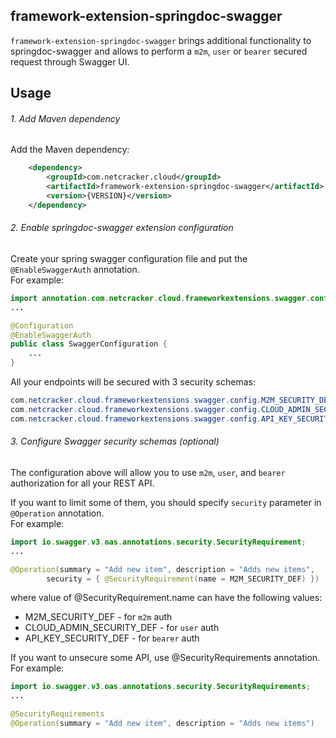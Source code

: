 framework-extension-springdoc-swagger
---------------------------------------

`framework-extension-springdoc-swagger` brings additional functionality to springdoc-swagger and allows 
to perform a `m2m`, `user` or `bearer` secured request through Swagger UI.

Usage 
-----

###### 1. Add Maven dependency

Add the Maven dependency:

```xml
    <dependency>
        <groupId>com.netcracker.cloud</groupId>
        <artifactId>framework-extension-springdoc-swagger</artifactId>
        <version>{VERSION}</version>
    </dependency>
```

###### 2. Enable springdoc-swagger extension configuration

Create your spring swagger configuration file and put the `@EnableSwaggerAuth` annotation.  
For example:

```java
import annotation.com.netcracker.cloud.frameworkextensions.swagger.config.EnableSwaggerAuth;
...

@Configuration
@EnableSwaggerAuth
public class SwaggerConfiguration {
    ...
}
```

All your endpoints will be secured with 3 security schemas:
 
```java
com.netcracker.cloud.frameworkextensions.swagger.config.M2M_SECURITY_DEF
com.netcracker.cloud.frameworkextensions.swagger.config.CLOUD_ADMIN_SECURITY_DEF
com.netcracker.cloud.frameworkextensions.swagger.config.API_KEY_SECURITY_DEF

```

###### 3. Configure Swagger security schemas (optional)

The configuration above will allow you to use `m2m`, `user`, and `bearer` authorization for all your REST API. 

If you want to limit some of them, you should specify `security` parameter in `@Operation` annotation.  
For example: 
```java
import io.swagger.v3.oas.annotations.security.SecurityRequirement;
...

@Operation(summary = "Add new item", description = "Adds new items",
        security = { @SecurityRequirement(name = M2M_SECURITY_DEF) })
```
where value of @SecurityRequirement.name can have the following values:
* M2M_SECURITY_DEF  -  for `m2m` auth
* CLOUD_ADMIN_SECURITY_DEF - for `user` auth
* API_KEY_SECURITY_DEF - for `bearer` auth

If you want to unsecure some API, use @SecurityRequirements annotation.
For example:
```java
import io.swagger.v3.oas.annotations.security.SecurityRequirements;
...

@SecurityRequirements
@Operation(summary = "Add new item", description = "Adds new items")
```
